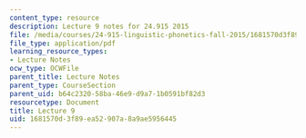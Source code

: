 ```yaml
---
content_type: resource
description: Lecture 9 notes for 24.915 2015
file: /media/courses/24-915-linguistic-phonetics-fall-2015/1681570d3f89ea52907a8a9ae5956445_MIT24_915F15_lec9.pdf
file_type: application/pdf
learning_resource_types:
- Lecture Notes
ocw_type: OCWFile
parent_title: Lecture Notes
parent_type: CourseSection
parent_uid: b64c2320-58ba-46e9-d9a7-1b0591bf82d3
resourcetype: Document
title: Lecture 9
uid: 1681570d-3f89-ea52-907a-8a9ae5956445
---
```

